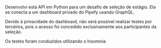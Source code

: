 
Desenvolvi esta API em Python para um desafio de seleção de estágio.
Ela se conecta a um dashboard privado do Pipefy usando GraphQL. 

Devido à privacidade do dashboard, não será possível realizar testes por terceiros, pois o acesso foi concedido exclusivamente aos participantes da seleção. 

Os testes foram conduzidos utilizando o Insomnia.

